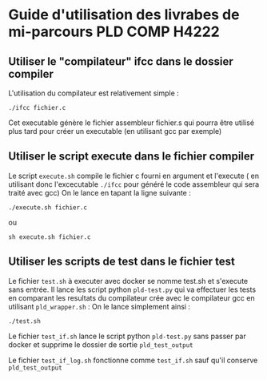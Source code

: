 # Guide d'utilisation des livrabes de mi-parcours PLD COMP H4222

## Utiliser le "compilateur" ifcc dans le dossier compiler
L'utilisation du compilateur est relativement simple :
```
./ifcc fichier.c
```
Cet executable génère le fichier assembleur fichier.s qui pourra être utilisé plus tard pour créer un executable (en utilisant gcc par exemple)

## Utiliser le script execute dans le fichier compiler
Le script `execute.sh` compile le fichier c fourni en argument et l'execute ( en utilisant donc l'excecutable `./ifcc` pour généré le code assembleur qui sera traité avec gcc)
On le lance en tapant la ligne suivante :
```
./execute.sh fichier.c
```
ou

```
sh execute.sh fichier.c
```

## Utiliser les scripts de test dans le fichier test
Le fichier `test.sh` à executer avec docker se nomme test.sh et s'execute sans entrée.
Il lance les script python `pld-test.py` qui va effectuer les tests en comparant les resultats du compilateur crée avec le compilateur gcc en utilisant `pld_wrapper.sh`  :
On le lance simplement ainsi : 
```
./test.sh 
```

Le fichier `test_if.sh` lance le script python `pld-test.py` sans passer par docker et supprime le dossier de sortie `pld_test_output`

Le fichier `test_if_log.sh` fonctionne comme `test_if.sh` sauf qu'il conserve `pld_test_output`
